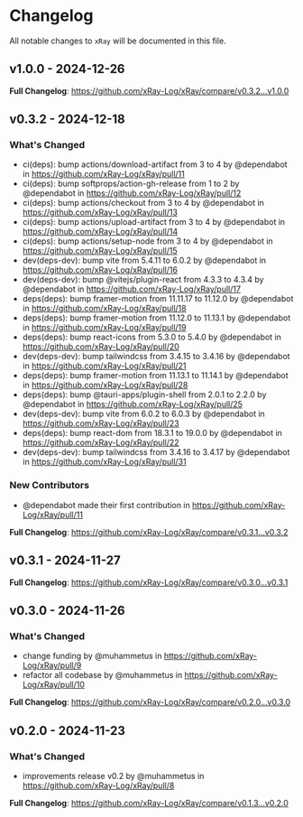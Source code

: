 # Changelog

All notable changes to `xRay` will be documented in this file.

## v1.0.0 - 2024-12-26

**Full Changelog**: https://github.com/xRay-Log/xRay/compare/v0.3.2...v1.0.0

## v0.3.2 - 2024-12-18

### What's Changed

* ci(deps): bump actions/download-artifact from 3 to 4 by @dependabot in https://github.com/xRay-Log/xRay/pull/11
* ci(deps): bump softprops/action-gh-release from 1 to 2 by @dependabot in https://github.com/xRay-Log/xRay/pull/12
* ci(deps): bump actions/checkout from 3 to 4 by @dependabot in https://github.com/xRay-Log/xRay/pull/13
* ci(deps): bump actions/upload-artifact from 3 to 4 by @dependabot in https://github.com/xRay-Log/xRay/pull/14
* ci(deps): bump actions/setup-node from 3 to 4 by @dependabot in https://github.com/xRay-Log/xRay/pull/15
* dev(deps-dev): bump vite from 5.4.11 to 6.0.2 by @dependabot in https://github.com/xRay-Log/xRay/pull/16
* dev(deps-dev): bump @vitejs/plugin-react from 4.3.3 to 4.3.4 by @dependabot in https://github.com/xRay-Log/xRay/pull/17
* deps(deps): bump framer-motion from 11.11.17 to 11.12.0 by @dependabot in https://github.com/xRay-Log/xRay/pull/18
* deps(deps): bump framer-motion from 11.12.0 to 11.13.1 by @dependabot in https://github.com/xRay-Log/xRay/pull/19
* deps(deps): bump react-icons from 5.3.0 to 5.4.0 by @dependabot in https://github.com/xRay-Log/xRay/pull/20
* dev(deps-dev): bump tailwindcss from 3.4.15 to 3.4.16 by @dependabot in https://github.com/xRay-Log/xRay/pull/21
* deps(deps): bump framer-motion from 11.13.1 to 11.14.1 by @dependabot in https://github.com/xRay-Log/xRay/pull/28
* deps(deps): bump @tauri-apps/plugin-shell from 2.0.1 to 2.2.0 by @dependabot in https://github.com/xRay-Log/xRay/pull/25
* dev(deps-dev): bump vite from 6.0.2 to 6.0.3 by @dependabot in https://github.com/xRay-Log/xRay/pull/23
* deps(deps): bump react-dom from 18.3.1 to 19.0.0 by @dependabot in https://github.com/xRay-Log/xRay/pull/22
* dev(deps-dev): bump tailwindcss from 3.4.16 to 3.4.17 by @dependabot in https://github.com/xRay-Log/xRay/pull/31

### New Contributors

* @dependabot made their first contribution in https://github.com/xRay-Log/xRay/pull/11

**Full Changelog**: https://github.com/xRay-Log/xRay/compare/v0.3.1...v0.3.2

## v0.3.1 - 2024-11-27

**Full Changelog**: https://github.com/xRay-Log/xRay/compare/v0.3.0...v0.3.1

## v0.3.0 - 2024-11-26

### What's Changed

* change funding by @muhammetus in https://github.com/xRay-Log/xRay/pull/9
* refactor all codebase by @muhammetus in https://github.com/xRay-Log/xRay/pull/10

**Full Changelog**: https://github.com/xRay-Log/xRay/compare/v0.2.0...v0.3.0

## v0.2.0 - 2024-11-23

### What's Changed

* improvements release v0.2 by @muhammetus in https://github.com/xRay-Log/xRay/pull/8

**Full Changelog**: https://github.com/xRay-Log/xRay/compare/v0.1.3...v0.2.0

